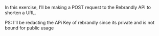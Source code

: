 In this exercise, I’ll be making a POST request to the Rebrandly API to shorten a URL. 

PS: I'll be redacting the APi Key of rebrandly since its private and is not bound for public usage